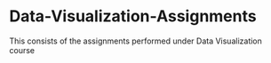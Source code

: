 # Data-Visualization-Assignments
This consists of the assignments performed under Data Visualization course
